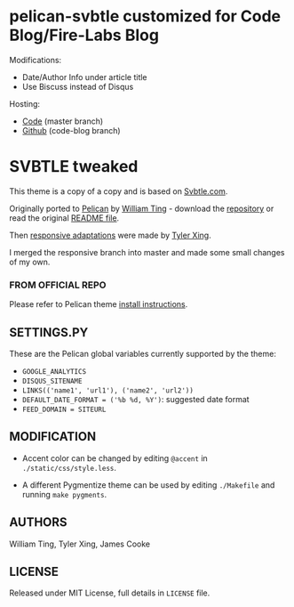 # pelican-svbtle customized for Code Blog/Fire-Labs Blog

Modifications:

- Date/Author Info under article title
- Use Biscuss instead of Disqus

Hosting:

- [Code](http://code.dapps.douban.com/pelican-svbtle) (master branch)
- [Github](https://github.com/CNBorn/pelican-svbtle/tree/code-blog) (code-blog branch)

# SVBTLE tweaked

This theme is a copy of a copy and is based on [Svbtle.com](http://www.svbtle.com).

Originally ported to [Pelican](http://pelican.notmyidea.org) by [William Ting](https://github.com/wting/) - download the [repository](https://github.com/wting/pelican-svbtle) or read the original [README file](https://github.com/wting/pelican-svbtle#readme).

Then [responsive adaptations](https://github.com/CNBorn/pelican-svbtle/tree/responsive) were made by [Tyler Xing](https://github.com/CNBorn).

I merged the responsive branch into master and made some small changes of my own.


### FROM OFFICIAL REPO

Please refer to Pelican theme [install instructions](http://pelican.notmyidea.org/en/latest/pelican-themes.html).

## SETTINGS.PY

These are the Pelican global variables currently supported by the theme:

- `GOOGLE_ANALYTICS`
- `DISQUS_SITENAME`
- `LINKS(('name1', 'url1'), ('name2', 'url2'))`
- `DEFAULT_DATE_FORMAT = ('%b %d, %Y')`: suggested date format
- `FEED_DOMAIN = SITEURL`

## MODIFICATION

- Accent color can be changed by editing `@accent` in `./static/css/style.less`.

- A different Pygmentize theme can be used by editing `./Makefile` and running `make pygments`.

## AUTHORS

William Ting, Tyler Xing, James Cooke

## LICENSE

Released under MIT License, full details in `LICENSE` file.
